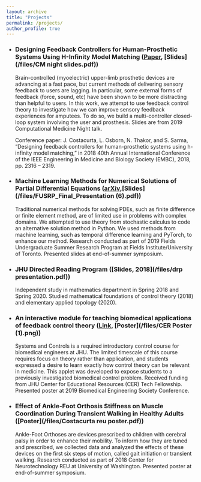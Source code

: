 ```yaml
---
layout: archive
title: "Projects"
permalink: /projects/
author_profile: true
---
```


* ### Designing Feedback Controllers for Human-Prosthetic Systems Using H-Infinity Model Matching ([Paper](/files/EMBC_paper.pdf), [Slides](/files/CM night slides.pdf))

   Brain-controlled (myoelectric) upper-limb prosthetic devices are advancing at a fast pace, but current methods of delivering sensory feedback to users are lagging. In particular, some external forms of feedback (force, sound, etc) have been shown to be more distracting than helpful to users. In this work, we attempt to use feedback control theory to investigate how we can improve sensory feedback experiences for amputees. To do so, we build a multi-controller closed-loop system involving the user and prosthesis. Slides are from 2019 Computational Medicine Night talk.
   
   Conference paper: J. Costacurta, L. Osborn, N. Thakor, and S. Sarma, “Designing feedback controllers for human-prosthetic systems using h-infinity model matching,” in 2018 40th Annual International Conference of the IEEE Engineering in Medicine and Biology Society (EMBC), 2018, pp. 2316 – 2319.
   
* ### Machine Learning Methods for Numerical Solutions of Partial Differential Equations ([arXiv](https://arxiv.org/abs/2008.00144),[Slides](/files/FUSRP_Final_Presentation (6).pdf))

  Traditional numerical methods for solving PDEs, such as finite difference or finite element method, are of limited use in problems with complex domains. We attempted to use theory from stochastic calculus to code an alternative solution method in Python. We used methods from machine learning, such as temporal difference learning and PyTorch, to enhance our method. Research conducted as part of 2019 Fields Undergraduate Summer Research Program at Fields Institute/University of Toronto. Presented slides at end-of-summer symposium. 

* ### JHU Directed Reading Program ([Slides, 2018](/files/drp presentation.pdf))

   Independent study in mathematics department in Spring 2018 and Spring 2020. Studied mathematical foundations of control theory (2018) and elementary applied topology (2020).

* ### An interactive module for teaching biomedical applications of feedback control theory ([Link](https://jcostacurta11.shinyapps.io/code/), [Poster](/files/CER Poster (1).png))

   Systems and Controls is a required introductory control course for biomedical engineers at JHU. The limited timescale of this course requires focus on theory rather than application, and students expressed a desire to learn exactly how control theory can be relevant in medicine. This applet was developed to expose students to a previously investigated biomedical control problem. Received funding from JHU Center for Educational Resources (CER) Tech Fellowship. Presented poster at 2019 Biomedical Engineering Society Conference.
   
* ### Effect of Ankle-Foot Orthosis Stiffness on Muscle Coordination During Transient Walking in Healthy Adults ([Poster](/files/Costacurta reu poster.pdf))

   Ankle-Foot Orthoses are devices prescribed to children with cerebral palsy in order to enhance their mobility. To inform how they are tuned and prescribed, we collected data and analyzed the effects of these devices on the first six steps of motion, called gait initiation or transient walking. Research conducted as part of 2018 Center for Neurotechnology REU at University of Washington. Presented poster at end-of-summer symposium. 
   
